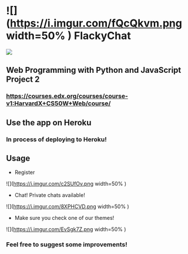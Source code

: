 # ![](https://i.imgur.com/fQcQkvm.png width=50% ) FlackyChat
![](https://i.imgur.com/K1gRiyl.png)

## Web Programming with Python and JavaScript Project 2
### https://courses.edx.org/courses/course-v1:HarvardX+CS50W+Web/course/

## Use the app on Heroku

### In process of deploying to Heroku!


## Usage

* Register

![](https://i.imgur.com/c2SUfOv.png width=50% )

* Chat! Private chats available!

![](https://i.imgur.com/8XPHCVD.png width=50% )

* Make sure you check one of our themes!

![](https://i.imgur.com/EvSgk7Z.png width=50% )

### Feel free to suggest some improvements! 

